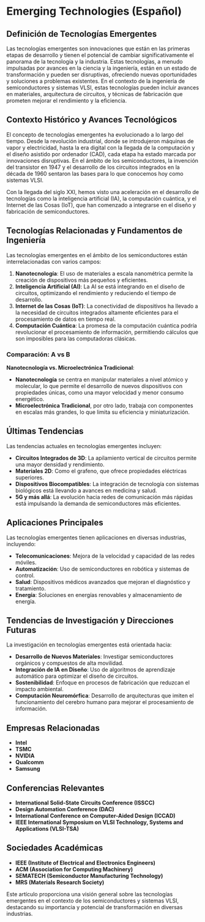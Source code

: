 # Emerging Technologies (Español)

## Definición de Tecnologías Emergentes

Las tecnologías emergentes son innovaciones que están en las primeras etapas de desarrollo y tienen el potencial de cambiar significativamente el panorama de la tecnología y la industria. Estas tecnologías, a menudo impulsadas por avances en la ciencia y la ingeniería, están en un estado de transformación y pueden ser disruptivas, ofreciendo nuevas oportunidades y soluciones a problemas existentes. En el contexto de la ingeniería de semiconductores y sistemas VLSI, estas tecnologías pueden incluir avances en materiales, arquitectura de circuitos, y técnicas de fabricación que prometen mejorar el rendimiento y la eficiencia.

## Contexto Histórico y Avances Tecnológicos

El concepto de tecnologías emergentes ha evolucionado a lo largo del tiempo. Desde la revolución industrial, donde se introdujeron máquinas de vapor y electricidad, hasta la era digital con la llegada de la computación y el diseño asistido por ordenador (CAD), cada etapa ha estado marcada por innovaciones disruptivas. En el ámbito de los semiconductores, la invención del transistor en 1947 y el desarrollo de los circuitos integrados en la década de 1960 sentaron las bases para lo que conocemos hoy como sistemas VLSI. 

Con la llegada del siglo XXI, hemos visto una aceleración en el desarrollo de tecnologías como la inteligencia artificial (IA), la computación cuántica, y el Internet de las Cosas (IoT), que han comenzado a integrarse en el diseño y fabricación de semiconductores.

## Tecnologías Relacionadas y Fundamentos de Ingeniería

Las tecnologías emergentes en el ámbito de los semiconductores están interrelacionadas con varios campos:

1. **Nanotecnología**: El uso de materiales a escala nanométrica permite la creación de dispositivos más pequeños y eficientes.
2. **Inteligencia Artificial (AI)**: La AI se está integrando en el diseño de circuitos, optimizando el rendimiento y reduciendo el tiempo de desarrollo.
3. **Internet de las Cosas (IoT)**: La conectividad de dispositivos ha llevado a la necesidad de circuitos integrados altamente eficientes para el procesamiento de datos en tiempo real.
4. **Computación Cuántica**: La promesa de la computación cuántica podría revolucionar el procesamiento de información, permitiendo cálculos que son imposibles para las computadoras clásicas.

### Comparación: A vs B

**Nanotecnología vs. Microelectrónica Tradicional**: 

- **Nanotecnología** se centra en manipular materiales a nivel atómico y molecular, lo que permite el desarrollo de nuevos dispositivos con propiedades únicas, como una mayor velocidad y menor consumo energético. 
- **Microelectrónica Tradicional**, por otro lado, trabaja con componentes en escalas más grandes, lo que limita su eficiencia y miniaturización.

## Últimas Tendencias

Las tendencias actuales en tecnologías emergentes incluyen:

- **Circuitos Integrados de 3D**: La apilamiento vertical de circuitos permite una mayor densidad y rendimiento.
- **Materiales 2D**: Como el grafeno, que ofrece propiedades eléctricas superiores.
- **Dispositivos Biocompatibles**: La integración de tecnología con sistemas biológicos está llevando a avances en medicina y salud.
- **5G y más allá**: La evolución hacia redes de comunicación más rápidas está impulsando la demanda de semiconductores más eficientes.

## Aplicaciones Principales

Las tecnologías emergentes tienen aplicaciones en diversas industrias, incluyendo:

- **Telecomunicaciones**: Mejora de la velocidad y capacidad de las redes móviles.
- **Automatización**: Uso de semiconductores en robótica y sistemas de control.
- **Salud**: Dispositivos médicos avanzados que mejoran el diagnóstico y tratamiento.
- **Energía**: Soluciones en energías renovables y almacenamiento de energía.

## Tendencias de Investigación y Direcciones Futuras

La investigación en tecnologías emergentes está orientada hacia:

- **Desarrollo de Nuevos Materiales**: Investigar semiconductores orgánicos y compuestos de alta movilidad.
- **Integración de IA en Diseño**: Uso de algoritmos de aprendizaje automático para optimizar el diseño de circuitos.
- **Sostenibilidad**: Enfoque en procesos de fabricación que reduzcan el impacto ambiental.
- **Computación Neuromórfica**: Desarrollo de arquitecturas que imiten el funcionamiento del cerebro humano para mejorar el procesamiento de información.

## Empresas Relacionadas

- **Intel**
- **TSMC**
- **NVIDIA**
- **Qualcomm**
- **Samsung**

## Conferencias Relevantes

- **International Solid-State Circuits Conference (ISSCC)**
- **Design Automation Conference (DAC)**
- **International Conference on Computer-Aided Design (ICCAD)**
- **IEEE International Symposium on VLSI Technology, Systems and Applications (VLSI-TSA)**

## Sociedades Académicas

- **IEEE (Institute of Electrical and Electronics Engineers)**
- **ACM (Association for Computing Machinery)**
- **SEMATECH (Semiconductor Manufacturing Technology)**
- **MRS (Materials Research Society)**

Este artículo proporciona una visión general sobre las tecnologías emergentes en el contexto de los semiconductores y sistemas VLSI, destacando su importancia y potencial de transformación en diversas industrias.
